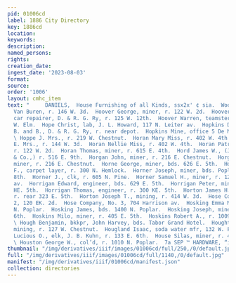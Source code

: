 ```yaml
---
pid: 01006cd
label: 1886 City Directory
key: 1886cd
location: 
keywords: 
description: 
named_persons: 
rights: 
creation_date: 
ingest_date: '2023-08-03'
format: 
source: 
order: '1006'
layout: cmhc_item
text: "     DANIELS,  House Furnishing of all Kinds, ssx2x' ¢ sia.  Woo 146 HOU  Hooker
  Van Buren, r. 146 W. 3d.  Hoover George, miner, r. 122 W. 2d.  Hoover Joseph F.,
  car repairer, D. & R. G. Ry, r. 125 W. 12th.  Hoover Warren, teamster, bds. 401
  W. Elm.  Hope Christ, lab, J. L. Howard, 117 N. Leiter av.  Hopkins David L., master
  B. and B., D. & R. G. Ry, r. near depot.  Hopkins Mine, office 5 De Maineville blk.
  \ Hoppe J. Mrs., r. 219 W. Chestnut.  Horan Mary Miss, r. 402 W. 4th.  Horan M.
  E. Mrs., r. 144 W. 3d.  Horan Nellie Miss, r. 402 W. 4th.  Horan Patrick, miner,
  r. 122 W. 2d.  Horan Thomas, miner, r. 615 E. 4th.  Hord James W., (J. E. Straut
  & Co.,) r. 516 E. 9th.  Horgan John, miner, r. 216 E. Chestnut.  Horgan Michael,
  miner, r. 216 E. Chestnut.  Horne George, miner, bds. 626 E. 5th.  Horner Charles
  F., carpet layer, r. 300 N. Hemlock.  Horner Joseph, miner, bds. Poplar, se. cor.
  8th.  Horner J., clk, r. 605 N. Pine.  Horner Samuel H., miner, r. 121 S. Toledo
  av.  Horrigan Edward, engineer, bds. 629 E. 5th.  Horrigan Peter, miner, r. 300
  HE. 5th.  Horrigan Thomas, engineer, r. 300 KE. 5th.  Horton James H., carpenter,
  r. rear 323 E. 5th.  Horton Joseph T., mining, r. 414 W. 3d.  Hose Company, No.
  2, 120 EK. 2d.  Hose Company, No. 3, 704 Harrison av.  Hosking Emma Miss, r. 312
  N. Poplar.  Hosking James, bds. 1400 N. Poplar.  Hosking Joseph, miner, r. 515 E.
  6th.  Hoskins Milo, miner, r. 405 E. 5th.  Hoskins Robert A., r. 1009 N. Poplar.
  \ Hough Benjamin, bkkpr, John Harvey, bds. Tabor Grand Hotel.  Houghton Daniel,
  mining, r. 127 W. Chestnut.  Hougland Isaac, soda water mfr, 132 W. Front.  House
  Lucious O., elk, J. B. Kuhn, r. 133 E. 6th.  House Silas, miner, r. 408 E. 7th.
  \ Houston George W., col’d, r. 1010 N. Poplar.  7a SEP ™ HARDWARE, “iPS "
thumbnail: "/img/derivatives/iiif/images/01006cd/full/250,/0/default.jpg"
full: "/img/derivatives/iiif/images/01006cd/full/1140,/0/default.jpg"
manifest: "/img/derivatives/iiif/01006cd/manifest.json"
collection: directories
---
```

